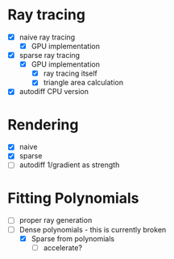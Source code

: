 # Ray tracing
- [x] naive ray tracing
  - [x] GPU implementation
- [x] sparse ray tracing
  - [x] GPU implementation
    - [x] ray tracing itself
    - [x] triangle area calculation
- [x] autodiff CPU version

# Rendering
- [x] naive
- [x] sparse
- [ ] autodiff 1/gradient as strength

# Fitting Polynomials
- [ ] proper ray generation 
- [ ] Dense polynomials - this is currently broken
  - [x] Sparse from polynomials
    - [ ] accelerate?
